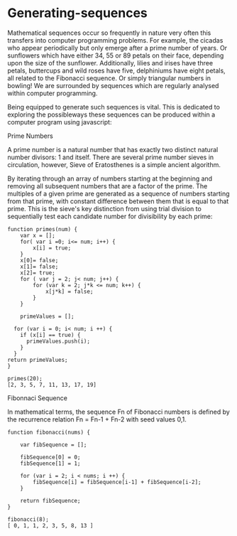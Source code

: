 # Generating-sequences

Mathematical sequences occur so frequently in nature very often this transfers into computer programming problems. For example, the 
cicadas who appear periodically but only emerge after a prime number of years.  Or sunflowers which have either 34, 55 or 89 petals 
on their face, depending upon the size of the sunflower. Additionally, lilies and irises have three petals, buttercups and wild roses 
have five, delphiniums have eight petals, all related to the Fibonacci sequence. Or simply triangular numbers in bowling! 
We are surrounded by sequences which are regularly analysed within computer programming.

Being equipped to generate such sequences is vital. This is dedicated to exploring the possibleways these sequences can be produced 
within a computer program using javascript:

Prime Numbers

A prime number is a natural number that has exactly two distinct natural number divisors: 1 and itself. There are several prime number
sieves in circulation, however, Sieve of Eratosthenes is a simple ancient algorithm.

By iterating through an array of numbers starting at the beginning and removing all subsequent numbers that are a factor of the prime.
The multiples of a given prime are generated as a sequence of numbers starting from that prime, with constant difference between
them that is equal to that prime. This is the sieve's key distinction from using trial division to sequentially test each 
candidate number for divisibility by each prime:

	function primes(num) {
		var x = [];
		for( var i =0; i<= num; i++) {
			x[i] = true;
		}
		x[0]= false;
		x[1]= false;
		x[2]= true;
		for ( var j = 2; j< num; j++) {
			for (var k = 2; j*k <= num; k++) {
				x[j*k] = false;
			}
		}
		
		primeValues = [];
		
	  for (var i = 0; i< num; i ++) {
	    if (x[i] == true) { 
	      primeValues.push(i);
	    }
	  }
	return primeValues;
	}

	primes(20);
	[2, 3, 5, 7, 11, 13, 17, 19]

Fibonnaci Sequence

In mathematical terms, the sequence Fn of Fibonacci numbers is defined by the recurrence relation Fn = Fn-1 + Fn-2 with seed values 0,1.

	function fibonacci(nums) {
		
		var fibSequence = [];
		
		fibSequence[0] = 0;
		fibSequence[1] = 1;
		
		for (var i = 2; i < nums; i ++) {
			fibSequence[i] = fibSequence[i-1] + fibSequence[i-2];
		}
			
		return fibSequence;
	}
	
	fibonacci(8);
	[ 0, 1, 1, 2, 3, 5, 8, 13 ]